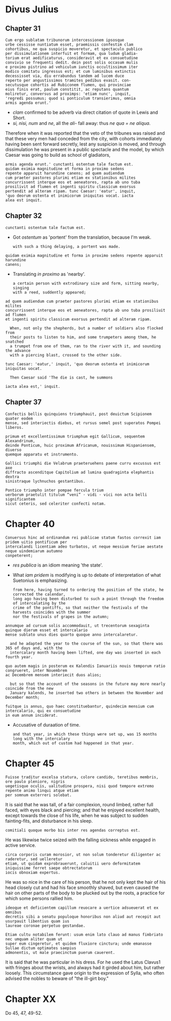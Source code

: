 # Divus Julius

## Chapter 31

```
Cum ergo sublatam tribunorum intercessionem ipsosque
urbe cessisse nuntiatum esset, praemissis confestim clam
cohortibus, ne qua suspicio moveretur, et spectaculo publico
per dissimulationem interfuit et formam, qua ludum gladia-
torium erat aedificaturus, consideravit et ex consuetudine
convivio se frequenti dedit. dein post solis occasum mulis
e proximo pistrino ad vehiculum iunctis occultissimum iter
modico comitatu ingressus est; et cum luminibus extinctis
decessisset via, diu errabundus tandem ad lucem duce
reperto per angustissimos tramites pedibus evasit. con-
secutusque cohortis ad Rubiconem flumen, qui provinciae
eius finis erat, paulum constitit, ac reputans quantum
moliretur, conversus ad proximps: 'etiam nunc', inquit,
'regredi possumus; quod si ponticulum transierimus, omnia
armis agenda erunt.'
```

- *clam* confirmed to be adverb via direct citation of quote in Lewis and Short.
- *si, nisi, num* and *ne*, all the *ali-* fall away: thus *ne qua = ne aliqua*.

Therefore when it was reported that the veto of the tribunes was raised and that
these very men had conceded from the city, with cohorts immediately having been
sent forward secretly, lest any suspicion is moved, and through dissimulation
he was present in a public spectacle and the model, by which Caesar was going to
build as school of gladiators, 

```
armis agenda erunt.' cunctanti ostentum tale factum est.
quidam eximia magnitudine et forma in proximo sedens
repente apparuit harundine canens; ad quem audiendum
cum praeter pastores plurimi etiam ex stationibus milites
concurrissent interque eos et aeneatores, rapta ab uno tuba
prosilivit ad flumen et ingenti spiritu classicum exorsus
pertendit ad alteram ripam. tunc Caesar: 'eatur', inquit,
'quo deorum ostenta et inimicorum iniquitas vocat. iacta
alea est inquit.
```

## Chapter 32

```
cunctanti ostentum tale factum est. 
```

- Got *ostentum* as 'portent' from the translation, because I'm weak.

      with such a thing delaying, a portent was made.

```
quidam eximia magnitudine et forma in proximo sedens repente apparuit harundine
canens; 
```

- Translating *in proximo* as 'nearby'.

      a certain person with extrodinary size and form, sitting nearby, singing
      with a reed, suddently appeared;

```
ad quem audiendum cum praeter pastores plurimi etiam ex stationibus milites
concurrissent interque eos et aeneatores, rapta ab uno tuba prosiliuit ad flumen
et ingenti spiritu classicum exorsus pertendit ad alteram ripam. 
```

      When, not only the shepherds, but a number of soldiers also flocked from
      their posts to listen to him, and some trumpeters among them, he snatched
      a trumpet from one of them, ran to the river with it, and sounding the advance
      with a piercing blast, crossed to the other side.

```
tunc Caesar: 'eatur,' inquit, 'quo deorum ostenta et inimicorum iniquitas uocat. 
```

      Then Caesar said 'The die is cast, he summons

```
iacta alea est,' inquit.
```

## Chapter 37

```
Confectis bellis quinquiens triumphauit, post deuictum Scipionem quater eodem
mense, sed interiectis diebus, et rursus semel post superatos Pompei liberos.
```
```
primum et excellentissimum triumphum egit Gallicum, sequentem Alexandrinum,
deinde Ponticum, huic proximum Africanum, nouissimum Hispaniensem, diuerso
quemque apparatu et instrumento.
```

```
Gallici triumphi die Velabrum praeteruehens paene curru excussus est axe
diffracto ascenditque Capitolium ad lumina quadraginta elephantis dextra
sinistraque lychnuchos gestantibus. 
```
```
Pontico triumpho inter pompae fercula trium
uerborum praetulit titulum “veni” · vidi · vici non acta belli significantem
sicut ceteris, sed celeriter confecti notam.
```

# Chapter 40

```
Conuersus hinc ad ordinandum rei publicae statum fastos correxit iam pridem uitio pontificum per
intercalandi licentiam adeo turbatos, ut neque messium feriae aestate neque uindemiarum autumno
conpeterent; 
```

- *res publica* is an idiom meaning 'the state'.
- What *iam pridem* is modifying is up to debate of interpretation of what Suetonius is emphasizing.

      from here, having turned to ordering the position of the state, he corrected the calendar,
      long ago having been disturbed to such a point through the freedom of intercalating by the
      crime of the pontiffs, so that neither the festivals of the harvests coincides with the summer
      nor the festivals of grapes in the autumn;

```
annumque ad cursum solis accommodauit, ut trecentorum sexaginta quinque dierum esset et intercalario
mense sublato unus dies quarto quoque anno intercalaretur.
```

      and he adapted the year to the course of the sun, so that there was 365 of days and, with the
      intercalary month having been lifted, one day was inserted in each fourth year.

```
quo autem magis in posterum ex Kalendis Ianuariis nouis temporum ratio congrueret, inter Nouembrem
ac Decembrem mensem interiecit duos alios; 
```

      but so that the account of the seasons in the future may more nearly coincide from the new
      January kalends, he inserted two others in between the November and December month;

```
fuitque is annus, quo haec constituebantur, quindecim mensium cum intercalario, qui ex consuetudine
in eum annum inciderat.
```

- Accusative of duraation of time.

      and that year, in which these things were set up, was 15 months long with the intercalary
      month, which out of custom had happened in that year.

# Chapter 45

```
Fuisse traditur excelsa statura, colore candido, teretibus membris, ore paulo pleniore, nigris
uegetisque oculis, ualitudine prospera, nisi quod tempore extremo repente animo linqui atque etiam
per somnum exterreri solebat. 
```

It is said that he was tall, of a fair complexion, round limbed, rather full faced, with eyes black
and piercing; and that he enjoyed excellent health, except towards the close of his life, when he
was subject to sudden fainting-fits, and disturbance in his sleep.


```
comitiali quoque morbo bis inter res agendas correptus est. 
```

He was likewise twice seized with the falling sickness while engaged in active service.

```
circa corporis curam morosior, ut non solum tonderetur diligenter ac raderetur, sed uelleretur
etiam, ut quidam exprobrauerunt, caluitii uero deformitatem iniquissime ferret saepe obtrectatorum
iocis obnoxiam expertus. 
```

He was so nice in the care of his person, that he not only kept the hair of his head closely cut and
had his face smoothly shaved, but even caused the hair on other parts of the body to be plucked out
by the roots, a practice for which some persons rallied him.

```
ideoque et deficientem capillum reuocare a uertice adsueuerat et ex omnibus
decretis sibi a senatu populoque honoribus non aliud aut recepit aut usurpauit libentius quam ius
laureae coronae perpetuo gestandae. 
```

```
Etiam cultu notabilem ferunt: usum enim lato clauo ad manus fimbriato nec umquam aliter quam ut
super eum cingeretur, et quidem fluxiore cinctura; unde emanasse Sullae dictum optimates saepius
admonentis, ut male praecinctum puerum cauerent.
```

It is said that he was particular in his dress. For he used the Latus Clavus1 with
fringes about the wrists, and always had it girded about him, but rather loosely. This circumstance
gave origin to the expression of Sylla, who often advised the nobles to beware of "the ill-girt
boy."


# Chapter XX
Do 45, 47, 49-52.
